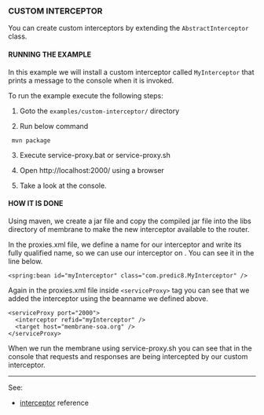### CUSTOM INTERCEPTOR

You can create custom interceptors by extending the `AbstractInterceptor` class.


#### RUNNING THE EXAMPLE

In this example we will install a custom interceptor called `MyInterceptor` that prints a message to the console when it is invoked. 

To run the example execute the following steps:

1. Goto the `examples/custom-interceptor/` directory

2. Run below command

  ``` 
   mvn package
  ```

3. Execute service-proxy.bat or service-proxy.sh

4. Open http://localhost:2000/ using a browser

5. Take a look at the console.


#### HOW IT IS DONE

Using maven, we create a jar file and copy the compiled jar file into the libs directory of membrane to make the new interceptor available to the router.

In the proxies.xml file, we define a name for our interceptor and write its fully qualified name, so we can use our interceptor on <serviceProxy>. You can see it in the line below.

``` 
<spring:bean id="myInterceptor" class="com.predic8.MyInterceptor" />
``` 


Again in the proxies.xml file inside `<serviceProxy>` tag you can see that we added the interceptor using the beanname we defined above.

```
<serviceProxy port="2000">
  <interceptor refid="myInterceptor" />
  <target host="membrane-soa.org" />
</serviceProxy>
```

When we run the membrane using service-proxy.sh you can see that in the console that requests and responses are being intercepted by our custom interceptor.

---
See:
- [interceptor](https://membrane-soa.org/api-gateway-doc/current/configuration/reference/interceptor.htm) reference

